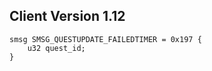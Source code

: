 ## Client Version 1.12

```rust,ignore
smsg SMSG_QUESTUPDATE_FAILEDTIMER = 0x197 {
    u32 quest_id;    
}

```

